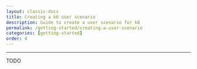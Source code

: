 ```yaml
---
layout: classic-docs
title: Creating a k6 user scenario
description: Guide to create a user scenario for k6
permalink: /getting-started/creating-a-user-scenario
categories: [getting-started]
order: 4
---
```


***

TODO
